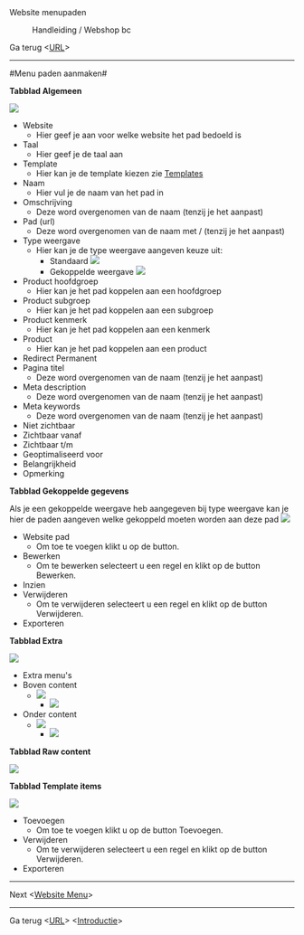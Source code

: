 <properties>
	<page>
		<title>Website menupaden</title>
		<description>Website menupaden</description>
	</page>
	<menu>
		<position>Handleiding / Webshop</position>
		<title>Menu paden</title>
		<sort>bc</sort>
	</menu>
</properties>

Ga terug <[URL](http://hybridsaas.support/pages/handleiding/modules/P-Z/website/URL)> 

----------

#Menu paden aanmaken#


**Tabblad Algemeen**

![](images/menupaden-algemeen.JPg)

- Website
	- Hier geef je aan voor welke website het pad bedoeld is
- Taal
	- Hier geef je de taal aan
- Template
	- Hier kan je de template kiezen zie [Templates](http://hybridsaas.support/pages/handleiding/modules/P-Z/website/content)
- Naam
	- Hier vul je de naam van het pad in
- Omschrijving
	- Deze word overgenomen van de naam (tenzij je het aanpast)
- Pad (url)
	- Deze word overgenomen van de naam met / (tenzij je het aanpast)
- Type weergave
	- Hier kan je de type weergave aangeven keuze uit:
		- Standaard
		![](images/menupad-standaard.)
		- Gekoppelde weergave
		![](images/menupad-gekoppelde.JPG)
- Product hoofdgroep
	- Hier kan je het pad koppelen aan een hoofdgroep
- Product subgroep
	- Hier kan je het pad koppelen aan een subgroep
- Product kenmerk
	- Hier kan je het pad koppelen aan een kenmerk
- Product
	- Hier kan je het pad koppelen aan een product
- Redirect Permanent
- Pagina titel
	- Deze word overgenomen van de naam (tenzij je het aanpast)
- Meta description
	- Deze word overgenomen van de naam (tenzij je het aanpast)
- Meta keywords
	- Deze word overgenomen van de naam (tenzij je het aanpast)
- Niet zichtbaar
- Zichtbaar vanaf
- Zichtbaar t/m
- Geoptimaliseerd voor
- Belangrijkheid
- Opmerking

**Tabblad Gekoppelde gegevens**

Als je een gekoppelde weergave heb aangegeven bij type weergave kan je hier de paden aangeven welke gekoppeld moeten worden aan deze pad
![](images/menupaden-gekoppeldegegevens.JPG)

- Website pad
	- Om toe te voegen klikt u op de button.
- Bewerken
	- Om te bewerken selecteert u een regel en klikt op de button Bewerken.
- Inzien
- Verwijderen
	- Om te verwijderen selecteert u een regel en klikt op de button Verwijderen.
- Exporteren


**Tabblad Extra**

![](images/menupaden-extra.JPG)

- Extra menu's
- Boven content
	- ![](images/boven-content.JPG)
		- ![](images/boven-content-website.JPG)
- Onder content
	- ![](images/onder-content.JPG)
		- ![](images/onder-content-website.JPG)

**Tabblad Raw content**

![](images/menupaden-rawcontent.JPG)

**Tabblad Template items**

![](images/menupaden-template.JPG)

- Toevoegen
	- Om toe te voegen klikt u op de button Toevoegen.
- Verwijderen
	- Om te verwijderen selecteert u een regel en klikt op de button Verwijderen.
- Exporteren

----------

Next
<[Website Menu](http://hybridsaas.support/pages/handleiding/modules/P-Z/website/content)>

----------

Ga terug
<[URL](http://hybridsaas.support/pages/handleiding/modules/P-Z/website/URL)>
<[Introductie](http://hybridsaas.support/pages/handleiding/modules/P-Z/website/Introductie)>